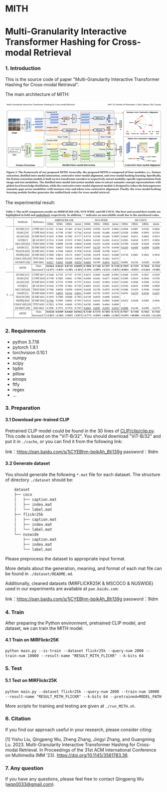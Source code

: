 # MITH

# Multi-Granularity Interactive Transformer Hashing for Cross-modal Retrieval


### 1. Introduction

This is the source code of paper "Multi-Granularity Interactive Transformer Hashing for Cross-modal Retrieval".

The main architecture of MITH:

![](./Fig/frameworkMITH.png)

The experimental result:

![](./Fig/resultMITH.png)


### 2. Requirements

- python 3.7.16
- pytorch 1.9.1
- torchvision 0.10.1
- numpy
- scipy
- tqdm
- pillow
- einops
- ftfy
- regex
- ...




### 3. Preparation

#### 3.1 Download pre-trained CLIP

Pretrained CLIP model could be found in the 30 lines of [CLIP/clip/clip.py](https://github.com/openai/CLIP/blob/main/clip/clip.py). 
This code is based on the "ViT-B/32". 
You should download "ViT-B/32" and put it in `./cache`, or you can find it from the following link:


link：https://pan.baidu.com/s/1jCYEBhm-bpikAh_Bti139g 
password：9idm


#### 3.2 Generate dataset

You should generate the following `*.mat` file for each dataset. The structure of directory `./dataset` should be:
```
    dataset
    ├── coco
    │   ├── caption.mat 
    │   ├── index.mat
    │   └── label.mat 
    ├── flickr25k
    │   ├── caption.mat
    │   ├── index.mat
    │   └── label.mat
    └── nuswide
        ├── caption.mat
        ├── index.mat 
        └── label.mat
```

Please preprocess the dataset to appropriate input format.

More details about the generation, meaning, and format of each mat file can be found in `./dataset/README.md`.

Additionally, cleaned datasets (MIRFLICKR25K & MSCOCO & NUSWIDE) used in our experiments are available at `pan.baidu.com`:

link：https://pan.baidu.com/s/1jCYEBhm-bpikAh_Bti139g 
password：9idm

### 4. Train

After preparing the Python environment, pretrained CLIP model, and dataset, we can train the MITH model.
#### 4.1 Train on MIRFlickr25K
``` 
python main.py --is-train --dataset flickr25k --query-num 2000 --train-num 10000 --result-name "RESULT_MITH_FLICKR" --k-bits 64
```

### 5. Test

#### 5.1 Test on MIRFlickr25K

``` 
python main.py --dataset flickr25k --query-num 2000 --train-num 10000 --result-name "RESULT_MITH_FLICKR" --k-bits 64 --pretrained=MODEL_PATH
``` 

More scripts for training and testing are given at `./run_MITH.sh`. 


### 6. Citation
If you find our approach useful in your research, please consider citing:

[1] Yishu Liu, Qingpeng Wu, Zheng Zhang, Jingyi Zhang, and Guangming Lu. 2023. Multi-Granularity Interactive Transformer Hashing for Cross-modal Retrieval. In Proceedings of the 31st ACM International Conference on Multimedia (MM ’23). https://doi.org/10.1145/3581783.36.

### 7. Any question

If you have any questions, please feel free to contact Qingpeng Wu (wqp0033@gmail.com).
